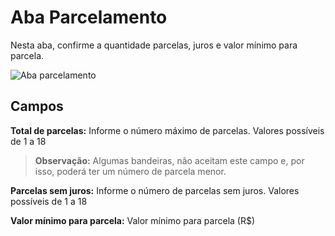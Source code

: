 # Aba Parcelamento

Nesta aba, confirme a quantidade parcelas, juros e valor mínimo para parcela.

![Aba parcelamento](/PagSeguro-Checkout-Transparente/assets/tab-installment.png#zoom)

## Campos

**Total de parcelas:** Informe o número máximo de parcelas. Valores possíveis de 1 a 18

 > **Observação:** Algumas bandeiras, não aceitam este campo e, por isso, poderá ter um número de parcela menor.

**Parcelas sem juros:** Informe o número de parcelas sem juros. Valores possíveis de 1 a 18

**Valor mínimo para parcela:** Valor mínimo para parcela (R$)